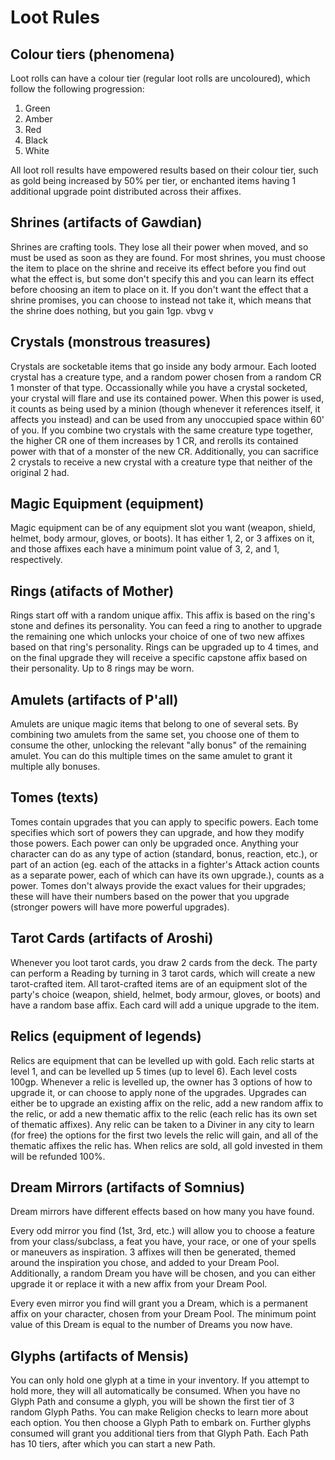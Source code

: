# Loot Rules

## Colour tiers (phenomena)

Loot rolls can have a colour tier (regular loot rolls are uncoloured), which follow the following progression:
1. Green
2. Amber
3. Red
4. Black
5. White

All loot roll results have empowered results based on their colour tier, such as gold being increased by 50% per tier, or enchanted items having 1 additional upgrade point distributed across their affixes.

## Shrines (artifacts of Gawdian)

Shrines are crafting tools. They lose all their power when moved, and so must be used as soon as they are found. For most shrines, you must choose the item to place on the shrine and receive its effect before you find out what the effect is, but some don't specify this and you can learn its effect before choosing an item to place on it. If you don't want the effect that a shrine promises, you can choose to instead not take it, which means that the shrine does nothing, but you gain 1gp.     vbvg v

## Crystals (monstrous treasures)

Crystals are socketable items that go inside any body armour. Each looted crystal has a creature type, and a random power chosen from a random CR 1 monster of that type. Occassionally while you have a crystal socketed, your crystal will flare and use its contained power. When this power is used, it counts as being used by a minion (though whenever it references itself, it affects you instead) and can be used from any unoccupied space within 60' of you. If you combine two crystals with the same creature type together, the higher CR one of them increases by 1 CR, and rerolls its contained power with that of a monster of the new CR. Additionally, you can sacrifice 2 crystals to receive a new crystal with a creature type that neither of the original 2 had.

## Magic Equipment (equipment)

Magic equipment can be of any equipment slot you want (weapon, shield, helmet, body armour, gloves, or boots). It has either 1, 2, or 3 affixes on it, and those affixes each have a minimum point value of 3, 2, and 1, respectively.

## Rings (atifacts of Mother)

Rings start off with a random unique affix. This affix is based on the ring's stone and defines its personality. You can feed a ring to another to upgrade the remaining one which unlocks your choice of one of two new affixes based on that ring's personality. Rings can be upgraded up to 4 times, and on the final upgrade they will receive a specific capstone affix based on their personality. Up to 8 rings may be worn.

## Amulets (artifacts of P'all)

Amulets are unique magic items that belong to one of several sets. By combining two amulets from the same set, you choose one of them to consume the other, unlocking the relevant "ally bonus" of the remaining amulet. You can do this multiple times on the same amulet to grant it multiple ally bonuses.

## Tomes (texts)

Tomes contain upgrades that you can apply to specific powers. Each tome specifies which sort of powers they can upgrade, and how they modify those powers. Each power can only be upgraded once. Anything your character can do as any type of action (standard, bonus, reaction, etc.), or part of an action (eg. each of the attacks in a fighter's Attack action counts as a separate power, each of which can have its own upgrade.), counts as a power. Tomes don't always provide the exact values for their upgrades; these will have their numbers based on the power that you upgrade (stronger powers will have more powerful upgrades).

## Tarot Cards (artifacts of Aroshi)

Whenever you loot tarot cards, you draw 2 cards from the deck. The party can perform a Reading by turning in 3 tarot cards, which will create a new tarot-crafted item. All tarot-crafted items are of an equipment slot of the party's choice (weapon, shield, helmet, body armour, gloves, or boots) and have a random base affix. Each card will add a unique upgrade to the item.

## Relics (equipment of legends)

Relics are equipment that can be levelled up with gold. Each relic starts at level 1, and can be levelled up 5 times (up to level 6). Each level costs 100gp. Whenever a relic is levelled up, the owner has 3 options of how to upgrade it, or can choose to apply none of the upgrades. Upgrades can either be to upgrade an existing affix on the relic, add a new random affix to the relic, or add a new thematic affix to the relic (each relic has its own set of thematic affixes). Any relic can be taken to a Diviner in any city to learn (for free) the options for the first two levels the relic will gain, and all of the thematic affixes the relic has. When relics are sold, all gold invested in them will be refunded 100%.

## Dream Mirrors (artifacts of Somnius)

Dream mirrors have different effects based on how many you have found.

Every odd mirror you find (1st, 3rd, etc.) will allow you to choose a feature from your class/subclass, a feat you have, your race, or one of your spells or maneuvers as inspiration. 3 affixes will then be generated, themed around the inspiration you chose, and added to your Dream Pool. Additionally, a random Dream you have will be chosen, and you can either upgrade it or replace it with a new affix from your Dream Pool.

Every even mirror you find will grant you a Dream, which is a permanent affix on your character, chosen from your Dream Pool. The minimum point value of this Dream is equal to the number of Dreams you now have.

## Glyphs (artifacts of Mensis)

You can only hold one glyph at a time in your inventory. If you attempt to hold more, they will all automatically be consumed. When you have no Glyph Path and consume a glyph, you will be shown the first tier of 3 random Glyph Paths. You can make Religion checks to learn more about each option. You then choose a Glyph Path to embark on. Further glyphs consumed will grant you additional tiers from that Glyph Path. Each Path has 10 tiers, after which you can start a new Path.
